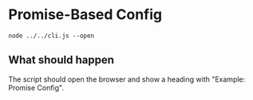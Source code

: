 # Promise-Based Config

```shell
node ../../cli.js --open
```

## What should happen

The script should open the browser and show a heading with "Example: Promise
Config".
